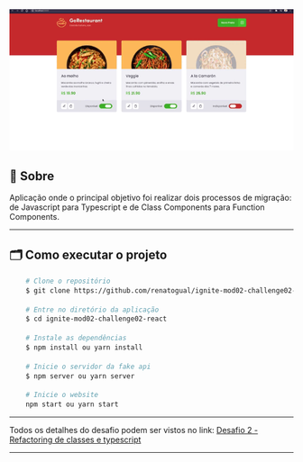 <div align="center">
    <img src="public/challenge2.gif">
</div>

## 🔖 Sobre

Aplicação onde o principal objetivo foi realizar dois processos de migração: de Javascript para Typescript e de Class Components para Function Components.

---

## 🗂 Como executar o projeto

```bash
    # Clone o repositório
    $ git clone https://github.com/renatogual/ignite-mod02-challenge02-react.git

    # Entre no diretório da aplicação
    $ cd ignite-mod02-challenge02-react

    # Instale as dependências
    $ npm install ou yarn install
    
    # Inicie o servidor da fake api
    $ npm server ou yarn server

    # Inicie o website
    npm start ou yarn start
```

---

Todos os detalhes do desafio podem ser vistos no link: [Desafio 2 - Refactoring de classes e typescript](https://www.notion.so/Desafio-02-Refactoring-de-classes-e-typescript-4571541e7f8c4799bd191b6cfb53802c)

---


